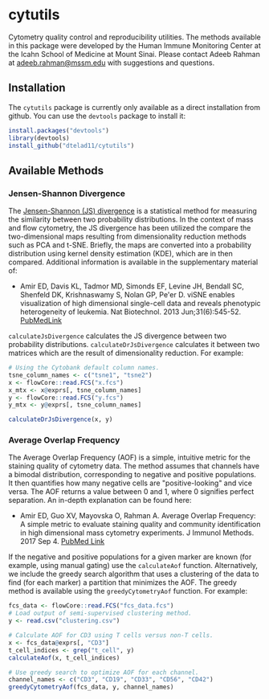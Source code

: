 # cytutils
Cytometry quality control and reproducibility utilities. The methods available
in this package were developed by the Human Immune Monitoring Center at the
Icahn School of Medicine at Mount Sinai. Please contact Adeeb Rahman at
adeeb.rahman@mssm.edu with suggestions and questions.

## Installation

The `cytutils` package is currently only available as a direct installation from
github. You can use the `devtools` package to install it:

```r
install.packages("devtools")
library(devtools)
install_github("dtelad11/cytutils")
```

## Available Methods

### Jensen-Shannon Divergence

The [Jensen-Shannon (JS) divergence](https://en.wikipedia.org/wiki/Jensen%E2%80%93Shannon_divergence)
is a statistical method for measuring the similarity between two probability
distributions. In the context of mass and flow cytometry, the JS divergence has
been utilized the compare the two-dimensional maps resulting from dimensionality
reduction methods such as PCA and t-SNE. Briefly, the maps are converted into
a probability distribution using kernel density estimation (KDE), which are in
then compared. Additional information is available in the supplementary
material of:

* Amir ED, Davis KL, Tadmor MD, Simonds EF, Levine JH, Bendall SC, Shenfeld DK,
Krishnaswamy S, Nolan GP, Pe'er D. viSNE enables visualization of high
dimensional single-cell data and reveals phenotypic heterogeneity of leukemia.
Nat Biotechnol. 2013 Jun;31(6):545-52.
[PubMedLink](https://www.ncbi.nlm.nih.gov/pmc/articles/PMC4076922/)

`calculateJsDivergence` calculates the JS divergence between two probability
distributions. `calculateDrJsDivergence` calculates it between two matrices
which are the result of dimensionality reduction. For example:

```r
# Using the Cytobank default column names.
tsne_column_names <- c("tsne1", "tsne2")
x <- flowCore::read.FCS("x.fcs")
x_mtx <- x@exprs[, tsne_column_names]
y <- flowCore::read.FCS("y.fcs")
y_mtx <- y@exprs[, tsne_column_names]

calculateDrJsDivergence(x, y)
```

### Average Overlap Frequency

The Average Overlap Frequency (AOF) is a simple, intuitive metric for the
staining quality of cytometry data. The method assumes that channels have a
bimodal distribution, corresponding to negative and positive populations. It
then quantifies how many negative cells are "positive-looking" and vice versa.
The AOF returns a value between 0 and 1, where 0 signifies perfect separation.
An in-depth explanation can be found here:

* Amir ED, Guo XV, Mayovska O, Rahman A. Average Overlap Frequency: A simple
metric to evaluate staining quality and community identification in high
dimensional mass cytometry experiments. J Immunol Methods. 2017 Sep 4.
[PubMed Link](https://www.ncbi.nlm.nih.gov/pubmed/28882613)

If the negative and positive populations for a given marker are known (for
example, using manual gating) use the `calculateAof` function. Alternatively,
we include the greedy search algorithm that uses a clustering of the data to
find (for each marker) a partition that minimizes the AOF. The greedy method is
available using the `greedyCytometryAof` function. For example:

```r
fcs_data <- flowCore::read.FCS("fcs_data.fcs")
# Load output of semi-supervised clustering method.
y <- read.csv("clustering.csv")

# Calculate AOF for CD3 using T cells versus non-T cells.
x <- fcs_data@exprs[, "CD3"]
t_cell_indices <- grep("t_cell", y)
calculateAof(x, t_cell_indices)

# Use greedy search to optimize AOF for each channel.
channel_names <- c("CD3", "CD19", "CD33", "CD56", "CD42")
greedyCytometryAof(fcs_data, y, channel_names)
```
